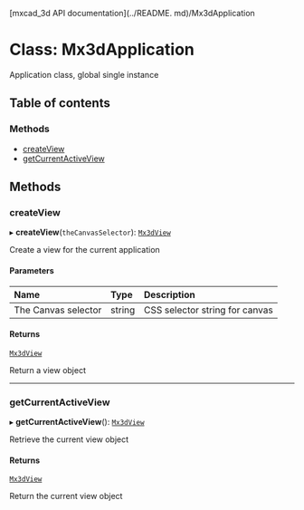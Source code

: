 [mxcad_3d API documentation](../README. md)/Mx3dApplication

# Class: Mx3dApplication

Application class, global single instance

## Table of contents

### Methods

- [createView](Mx3dApplication.md#createview)
- [getCurrentActiveView](Mx3dApplication.md#getcurrentactiveview)

## Methods

### createView

▸ **createView**(`theCanvasSelector`): [`Mx3dView`](Mx3dView.md)

Create a view for the current application

#### Parameters

| Name | Type | Description |
| :------ | :------ | :------ |
|The Canvas selector | string | CSS selector string for canvas|

#### Returns

[`Mx3dView`](Mx3dView.md)

Return a view object

___

### getCurrentActiveView

▸ **getCurrentActiveView**(): [`Mx3dView`](Mx3dView.md)

Retrieve the current view object

#### Returns

[`Mx3dView`](Mx3dView.md)

Return the current view object
